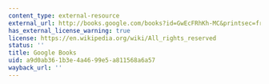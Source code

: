 ```yaml
---
content_type: external-resource
external_url: http://books.google.com/books?id=GwEcFRhKh-MC&printsec=frontcover
has_external_license_warning: true
license: https://en.wikipedia.org/wiki/All_rights_reserved
status: ''
title: Google Books
uid: a9d0ab36-1b3e-4a46-99e5-a811568a6a57
wayback_url: ''
---
```


